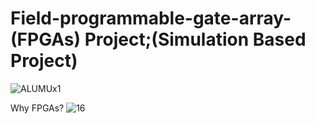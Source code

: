 # Field-programmable-gate-array-(FPGAs) Project;(Simulation Based Project)

![ALUMUx1](https://user-images.githubusercontent.com/123891111/215745654-f03a62ab-4b32-40d8-a9b0-b29d51818002.PNG)

Why FPGAs?
![16](https://user-images.githubusercontent.com/123891111/215971520-c40303bb-f586-4248-a821-b3bdfcb84184.png)
